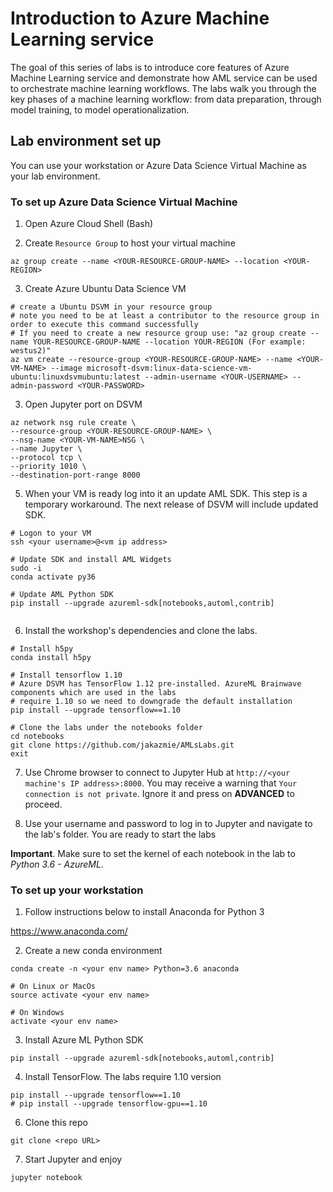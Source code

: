 # Introduction to Azure Machine Learning service
The goal of this series of labs is to introduce core features of Azure Machine Learning service and demonstrate how AML service can be used to orchestrate machine learning workflows. The labs  walk you through the key phases of a machine learning workflow: from data preparation, through model training, to model operationalization.


## Lab environment set up

You can use your workstation or Azure Data Science Virtual Machine as your lab environment.

### To set up Azure Data Science Virtual Machine

1. Open Azure Cloud Shell (Bash)

2. Create `Resource Group` to host your virtual machine
```
az group create --name <YOUR-RESOURCE-GROUP-NAME> --location <YOUR-REGION>
```

3. Create Azure Ubuntu Data Science VM
```
# create a Ubuntu DSVM in your resource group
# note you need to be at least a contributor to the resource group in order to execute this command successfully
# If you need to create a new resource group use: "az group create --name YOUR-RESOURCE-GROUP-NAME --location YOUR-REGION (For example: westus2)"
az vm create --resource-group <YOUR-RESOURCE-GROUP-NAME> --name <YOUR-VM-NAME> --image microsoft-dsvm:linux-data-science-vm-ubuntu:linuxdsvmubuntu:latest --admin-username <YOUR-USERNAME> --admin-password <YOUR-PASSWORD>
```

3. Open Jupyter port on DSVM
```
az network nsg rule create \
--resource-group <YOUR-RESOURCE-GROUP-NAME> \
--nsg-name <YOUR-VM-NAME>NSG \
--name Jupyter \
--protocol tcp \
--priority 1010 \
--destination-port-range 8000

```

5. When your VM is ready log into it an update AML SDK. This step is a temporary workaround.
The next release of DSVM will include updated SDK.

```
# Logon to your VM
ssh <your username>@<vm ip address>

# Update SDK and install AML Widgets
sudo -i
conda activate py36 

# Update AML Python SDK
pip install --upgrade azureml-sdk[notebooks,automl,contrib]


```
6. Install the workshop's dependencies and clone the labs.
```
# Install h5py
conda install h5py

# Install tensorflow 1.10
# Azure DSVM has TensorFlow 1.12 pre-installed. AzureML Brainwave components which are used in the labs
# require 1.10 so we need to downgrade the default installation
pip install --upgrade tensorflow==1.10

# Clone the labs under the notebooks folder
cd notebooks
git clone https://github.com/jakazmie/AMLsLabs.git
exit
```

7. Use Chrome browser to connect to Jupyter Hub at `http://<your machine's IP address>:8000`. 
You may receive a warning that `Your connection is not private`. Ignore it and press on **ADVANCED** to proceed.

8. Use your username and password to log in to Jupyter and navigate to the lab's folder. You are ready to start the labs


**Important**. Make sure to set the kernel of each notebook in the lab to *Python 3.6 - AzureML*.




### To set up your workstation

1. Follow instructions below to install Anaconda for Python 3

https://www.anaconda.com/

2. Create a new conda environment

```
conda create -n <your env name> Python=3.6 anaconda

# On Linux or MacOs
source activate <your env name>

# On Windows 
activate <your env name>
```

3. Install Azure ML Python SDK
```
pip install --upgrade azureml-sdk[notebooks,automl,contrib]
```


4. Install TensorFlow. The labs require 1.10 version
```
pip install --upgrade tensorflow==1.10
# pip install --upgrade tensorflow-gpu==1.10
```

6. Clone this repo
```
git clone <repo URL>
```

7. Start Jupyter and enjoy
```
jupyter notebook
```










